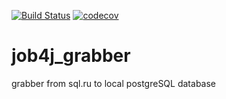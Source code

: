 [![Build Status](https://travis-ci.org/shdxw/job4j_grabber.svg?branch=origin)](https://travis-ci.org/shdxw/job4j_grabber)
[![codecov](https://codecov.io/gh/shdxw/job4j_grabber/branch/origin/graph/badge.svg)](https://codecov.io/gh/shdxw/job4j_grabber)
# job4j_grabber
grabber from sql.ru to local postgreSQL database
